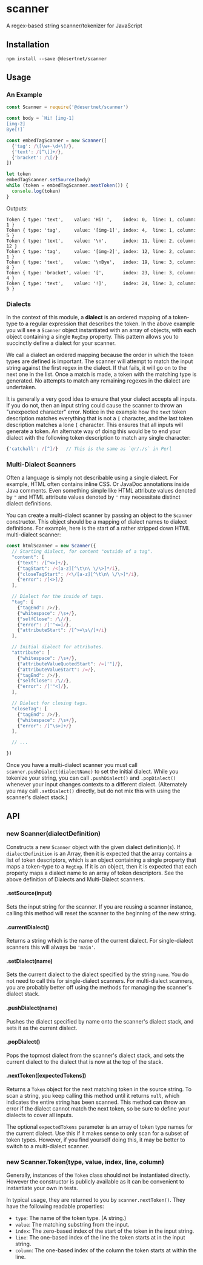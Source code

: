 # scanner

A regex-based string scanner/tokenizer for JavaScript

## Installation

```shell
npm install --save @desertnet/scanner
```

## Usage

### An Example

```javascript
const Scanner = require('@desertnet/scanner')

const body = `Hi! [img-1]
[img-2]
Bye[!]`

const embedTagScanner = new Scanner([
  {'tag': /\[\w+-\d+\]/},
  {'text': /[^\[]+/},
  {'bracket': /\[/}
])

let token
embedTagScanner.setSource(body)
while (token = embedTagScanner.nextToken()) {
  console.log(token)
}
```

Outputs:

```
Token { type: 'text',    value: 'Hi! ',    index: 0,  line: 1, column: 1 }
Token { type: 'tag',     value: '[img-1]', index: 4,  line: 1, column: 5 }
Token { type: 'text',    value: '\n',      index: 11, line: 2, column: 12 }
Token { type: 'tag',     value: '[img-2]', index: 12, line: 2, column: 1 }
Token { type: 'text',    value: '\nBye',   index: 19, line: 3, column: 8 }
Token { type: 'bracket', value: '[',       index: 23, line: 3, column: 4 }
Token { type: 'text',    value: '!]',      index: 24, line: 3, column: 5 }
```

### Dialects

In the context of this module, a **dialect** is an ordered mapping of a token-type to a regular expression that describes the token. In the above example you will see a `Scanner` object instantiated with an array of objects, with each object containing a single `RegExp` property. This pattern allows you to succinctly define a dialect for your scanner.

We call a dialect an ordered mapping because the order in which the token types are defined is important. The scanner will attempt to match the input string against the first regex in the dialect. If that fails, it will go on to the next one in the list. Once a match is made, a token with the matching type is generated. No attempts to match any remaining regexes in the dialect are undertaken.

It is generally a very good idea to ensure that your dialect accepts all inputs. If you do not, then an input string could cause the scanner to throw an "unexpected character" error. Notice in the example how the `text` token description matches everything that is not a `[` character, and the last token description matches a lone `[` character. This ensures that all inputs will generate a token. An alternate way of doing this would be to end your dialect with the following token description to match any single character:

```javascript
{'catchall': /[^]/}   // This is the same as `qr/./s` in Perl
```

### Multi-Dialect Scanners

Often a language is simply not describable using a single dialect. For example, HTML often contains inline CSS. Or JavaDoc annotations inside Java comments. Even something simple like HTML attribute values denoted by `"` and HTML attribute values denoted by `'` may necessitate distinct dialect definitions.

You can create a multi-dialect scanner by passing an object to the `Scanner` constructor. This object should be a mapping of dialect names to dialect definitions. For example, here is the start of a rather stripped down HTML multi-dialect scanner:

```javascript
const htmlScanner = new Scanner({
  // Starting dialect, for content "outside of a tag".
  "content": [
    {"text": /[^<>]+/},
    {"tagStart": /<[a-z][^\t\n\ \/\>]*/i},
    {"closeTagStart": /<\/[a-z][^\t\n\ \/\>]*/i},
    {"error": /[<>]/}
  ],

  // Dialect for the inside of tags.
  "tag": [
    {"tagEnd": />/},
    {"whitespace": /\s+/},
    {"selfClose": /\//},
    {"error": /['"<=]/},
    {"attributeStart": /[^>=\s\/]+/i}
  ],

  // Initial dialect for attributes.
  "attribute": [
    {"whitespace": /\s+/},
    {"attributeValueQuotedStart": /=['"]/},
    {"attributeValueStart": /=/},
    {"tagEnd": />/},
    {"selfClose": /\//},
    {"error": /['"<]/},
  ],

  // Dialect for closing tags.
  "closeTag": [
    {"tagEnd": />/},
    {"whitespace": /\s+/},
    {"error": /[^\s>]+/}
  ],

  // ...

})
```

Once you have a multi-dialect scanner you must call `scanner.pushDialect(dialectName)` to set the initial dialect. While you tokenize your string, you can call `.pushDialect()` and `.popDialect()` whenever your input changes contexts to a different dialect. (Alternately you may call `.setDialect()` directly, but do not mix this with using the scanner's dialect stack.)

## API

### new Scanner(dialectDefinition)

Constructs a new `Scanner` object with the given dialect definition(s). If `dialectDefinition` is an Array, then it is expected that the array contains a list of token descriptors, which is an object containing a single property that maps a token-type to a `RegExp`. If it is an object, then it is expected that each property maps a dialect name to an array of token descriptors. See the above definition of Dialects and Multi-Dialect scanners.

#### .setSource(input)

Sets the input string for the scanner. If you are reusing a scanner instance, calling this method will reset the scanner to the beginning of the new string.

#### .currentDialect()

Returns a string which is the name of the current dialect. For single-dialect scanners this will always be `'main'`.

#### .setDialect(name)

Sets the current dialect to the dialect specified by the string `name`. You do not need to call this for single-dialect scanners. For multi-dialect scanners, you are probably better off using the methods for managing the scanner's dialect stack.

#### .pushDialect(name)

Pushes the dialect specified by name onto the scanner's dialect stack, and sets it as the current dialect.

#### .popDialect()

Pops the topmost dialect from the scanner's dialect stack, and sets the current dialect to the dialect that is now at the top of the stack.

#### .nextToken([expectedTokens])

Returns a `Token` object for the next matching token in the source string. To scan a string, you keep calling this method until it returns `null`, which indicates the entire string has been scanned. This method can throw an error if the dialect cannot match the next token, so be sure to define your dialects to cover all inputs.

The optional `expectedTokens` parameter is an array of token type names for the current dialect. Use this if it makes sense to only scan for a subset of token types. However, if you find yourself doing this, it may be better to switch to a multi-dialect scanner.

### new Scanner.Token(type, value, index, line, column)

Generally, instances of the `Token` class should not be instantiated directly. However the constructor is publicly available as it can be convenient to instantiate your own in tests.

In typical usage, they are returned to you by `scanner.nextToken()`. They have the following readable properties:

  - `type`: The name of the token type. (A string.)
  - `value`: The matching substring from the input.
  - `index`: The zero-based index of the start of the token in the input string.
  - `line`: The one-based index of the line the token starts at in the input string.
  - `column`: The one-based index of the column the token starts at within the line.
